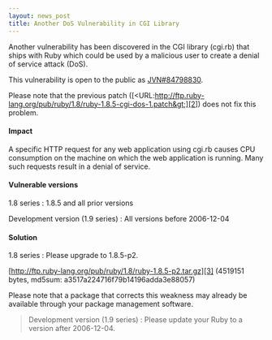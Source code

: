 ```yaml
---
layout: news_post
title: Another DoS Vulnerability in CGI Library
---
```


Another vulnerability has been discovered in the CGI library (cgi.rb)
that ships with Ruby which could be used by a malicious user to create a
denial of service attack (DoS).

This vulnerability is open to the public as [JVN#84798830][1].

Please note that the previous patch
([&lt;URL:http://ftp.ruby-lang.org/pub/ruby/1.8/ruby-1.8.5-cgi-dos-1.patch&gt;][2])
does not fix this problem.

#### Impact

A specific HTTP request for any web application using cgi.rb causes CPU
consumption on the machine on which the web application is running. Many
such requests result in a denial of service.

#### Vulnerable versions

1.8 series
: 1\.8.5 and all prior versions

Development version (1.9 series)
: All versions before 2006-12-04

#### Solution

1.8 series
: Please upgrade to 1.8.5-p2.
  
  [http://ftp.ruby-lang.org/pub/ruby/1.8/ruby-1.8.5-p2.tar.gz][3]
  (4519151 bytes, md5sum: a3517a224716f79b14196adda3e88057)
  
  Please note that a package that corrects this weakness may already be
  available through your package management software.

>Development version (1.9 series)
: Please update your Ruby to a version after 2006-12-04.

[1]: http://jvn.jp/jp/JVN%2384798830/index.html 
[2]: http://ftp.ruby-lang.org/pub/ruby/1.8/ruby-1.8.5-cgi-dos-1.patch 
[3]: http://ftp.ruby-lang.org/pub/ruby/1.8/ruby-1.8.5-p2.tar.gz 
